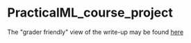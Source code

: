 # PracticalML_course_project


The "grader friendly" view of the write-up may be found [here](https://caa028.github.io/PracticalML_course_project/PracticalML_writeup.html)
